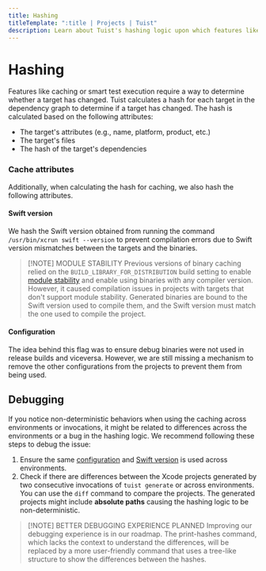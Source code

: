 ```yaml
---
title: Hashing
titleTemplate: ":title | Projects | Tuist"
description: Learn about Tuist's hashing logic upon which features like binary caching and selective testing are built.
---
```


<h1 id="hashing">Hashing</h1>

Features like <LocalizedLink href="/guides/develop/build/cache">caching</LocalizedLink> or smart test execution require a way to determine whether a target has changed. Tuist calculates a hash for each target in the dependency graph to determine if a target has changed. The hash is calculated based on the following attributes:

- The target's attributes (e.g., name, platform, product, etc.)
- The target's files
- The hash of the target's dependencies

<h3 id="cache-attributes">Cache attributes</h3>

Additionally, when calculating the hash for <LocalizedLink href="/guides/develop/build/cache">caching</LocalizedLink>, we also hash the following attributes.

<h4 id="swift-version">Swift version</h4>

We hash the Swift version obtained from running the command `/usr/bin/xcrun swift --version` to prevent compilation errors due to Swift version mismatches between the targets and the binaries.

> [!NOTE] MODULE STABILITY
> Previous versions of binary caching relied on the `BUILD_LIBRARY_FOR_DISTRIBUTION` build setting to enable [module stability](https://www.swift.org/blog/library-evolution#enabling-library-evolution-support) and enable using binaries with any compiler version. However, it caused compilation issues in projects with targets that don't support module stability. Generated binaries are bound to the Swift version used to compile them, and the Swift version must match the one used to compile the project.

<h4 id="configuration">Configuration</h4>


The idea behind this flag was to ensure debug binaries were not used in release builds and viceversa. However, we are still missing a mechanism to remove the other configurations from the projects to prevent them from being used.

<h2 id="debugging">Debugging</h2>

If you notice non-deterministic behaviors when using the caching across environments or invocations, it might be related to differences across the environments or a bug in the hashing logic. We recommend following these steps to debug the issue:

1. Ensure the same [configuration](#configuration) and [Swift version](#swift-version) is used across environments.
2. Check if there are differences between the Xcode projects generated by two consecutive invocations of `tuist generate` or across environments. You can use the `diff` command to compare the projects. The generated projects might include **absolute paths** causing the hashing logic to be non-deterministic.

> [!NOTE] BETTER DEBUGGING EXPERIENCE PLANNED
> Improving our debugging experience is in our roadmap. The print-hashes command, which lacks the context to understand the differences, will be replaced by a more user-friendly command that uses a tree-like structure to show the differences between the hashes.
